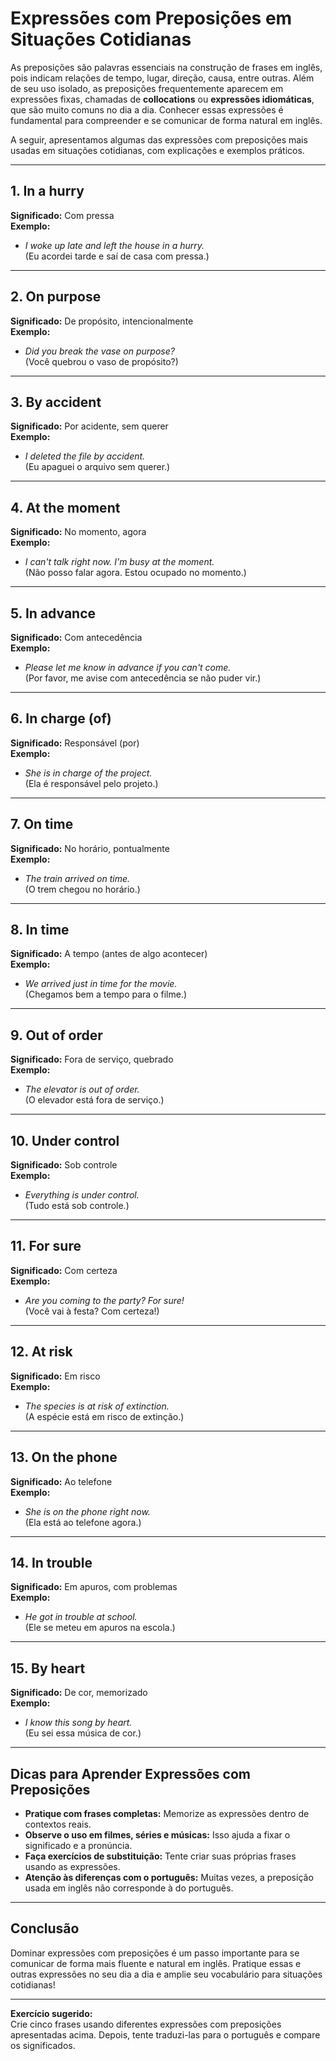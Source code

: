 # Expressões com Preposições em Situações Cotidianas

As preposições são palavras essenciais na construção de frases em inglês, pois indicam relações de tempo, lugar, direção, causa, entre outras. Além de seu uso isolado, as preposições frequentemente aparecem em expressões fixas, chamadas de **collocations** ou **expressões idiomáticas**, que são muito comuns no dia a dia. Conhecer essas expressões é fundamental para compreender e se comunicar de forma natural em inglês.

A seguir, apresentamos algumas das expressões com preposições mais usadas em situações cotidianas, com explicações e exemplos práticos.

---

## 1. **In a hurry**  
**Significado:** Com pressa  
**Exemplo:**  
- *I woke up late and left the house in a hurry.*  
(Eu acordei tarde e saí de casa com pressa.)

---

## 2. **On purpose**  
**Significado:** De propósito, intencionalmente  
**Exemplo:**  
- *Did you break the vase on purpose?*  
(Você quebrou o vaso de propósito?)

---

## 3. **By accident**  
**Significado:** Por acidente, sem querer  
**Exemplo:**  
- *I deleted the file by accident.*  
(Eu apaguei o arquivo sem querer.)

---

## 4. **At the moment**  
**Significado:** No momento, agora  
**Exemplo:**  
- *I can't talk right now. I'm busy at the moment.*  
(Não posso falar agora. Estou ocupado no momento.)

---

## 5. **In advance**  
**Significado:** Com antecedência  
**Exemplo:**  
- *Please let me know in advance if you can't come.*  
(Por favor, me avise com antecedência se não puder vir.)

---

## 6. **In charge (of)**  
**Significado:** Responsável (por)  
**Exemplo:**  
- *She is in charge of the project.*  
(Ela é responsável pelo projeto.)

---

## 7. **On time**  
**Significado:** No horário, pontualmente  
**Exemplo:**  
- *The train arrived on time.*  
(O trem chegou no horário.)

---

## 8. **In time**  
**Significado:** A tempo (antes de algo acontecer)  
**Exemplo:**  
- *We arrived just in time for the movie.*  
(Chegamos bem a tempo para o filme.)

---

## 9. **Out of order**  
**Significado:** Fora de serviço, quebrado  
**Exemplo:**  
- *The elevator is out of order.*  
(O elevador está fora de serviço.)

---

## 10. **Under control**  
**Significado:** Sob controle  
**Exemplo:**  
- *Everything is under control.*  
(Tudo está sob controle.)

---

## 11. **For sure**  
**Significado:** Com certeza  
**Exemplo:**  
- *Are you coming to the party? For sure!*  
(Você vai à festa? Com certeza!)

---

## 12. **At risk**  
**Significado:** Em risco  
**Exemplo:**  
- *The species is at risk of extinction.*  
(A espécie está em risco de extinção.)

---

## 13. **On the phone**  
**Significado:** Ao telefone  
**Exemplo:**  
- *She is on the phone right now.*  
(Ela está ao telefone agora.)

---

## 14. **In trouble**  
**Significado:** Em apuros, com problemas  
**Exemplo:**  
- *He got in trouble at school.*  
(Ele se meteu em apuros na escola.)

---

## 15. **By heart**  
**Significado:** De cor, memorizado  
**Exemplo:**  
- *I know this song by heart.*  
(Eu sei essa música de cor.)

---

## Dicas para Aprender Expressões com Preposições

- **Pratique com frases completas:** Memorize as expressões dentro de contextos reais.
- **Observe o uso em filmes, séries e músicas:** Isso ajuda a fixar o significado e a pronúncia.
- **Faça exercícios de substituição:** Tente criar suas próprias frases usando as expressões.
- **Atenção às diferenças com o português:** Muitas vezes, a preposição usada em inglês não corresponde à do português.

---

## Conclusão

Dominar expressões com preposições é um passo importante para se comunicar de forma mais fluente e natural em inglês. Pratique essas e outras expressões no seu dia a dia e amplie seu vocabulário para situações cotidianas!

---

**Exercício sugerido:**  
Crie cinco frases usando diferentes expressões com preposições apresentadas acima. Depois, tente traduzi-las para o português e compare os significados.